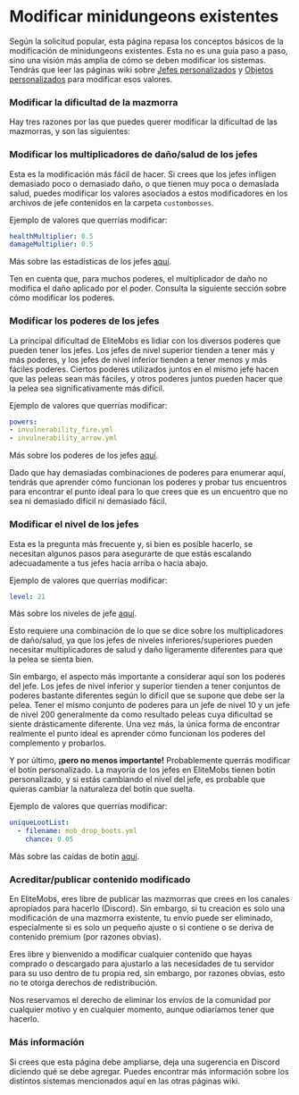 # Modificar minidungeons existentes

Según la solicitud popular, esta página repasa los conceptos básicos de la modificación de minidungeons existentes. Esta no es una guía paso a paso, sino una visión más amplia de cómo se deben modificar los sistemas. Tendrás que leer las páginas wiki sobre [Jefes personalizados]($language$/elitemobs/creating_bosses.md) y [Objetos personalizados]($language$/elitemobs/creating_items.md) para modificar esos valores.

### Modificar la dificultad de la mazmorra

Hay tres razones por las que puedes querer modificar la dificultad de las mazmorras, y son las siguientes:

### Modificar los multiplicadores de daño/salud de los jefes

Esta es la modificación más fácil de hacer. Si crees que los jefes infligen demasiado poco o demasiado daño, o que tienen muy poca o demasiada salud, puedes modificar los valores asociados a estos modificadores en los archivos de jefe contenidos en la carpeta `custombosses`.

Ejemplo de valores que querrías modificar:
```yml
healthMultiplier: 0.5
damageMultiplier: 0.5
```
Más sobre las estadísticas de los jefes [aquí]($language$/elitemobs/creating_bosses.md&section=healthmultiplier).

Ten en cuenta que, para muchos poderes, el multiplicador de daño no modifica el daño aplicado por el poder. Consulta la siguiente sección sobre cómo modificar los poderes.

### Modificar los poderes de los jefes

La principal dificultad de EliteMobs es lidiar con los diversos poderes que pueden tener los jefes. Los jefes de nivel superior tienden a tener más y más poderes, y los jefes de nivel inferior tienden a tener menos y más fáciles poderes. Ciertos poderes utilizados juntos en el mismo jefe hacen que las peleas sean más fáciles, y otros poderes juntos pueden hacer que la pelea sea significativamente más difícil.

Ejemplo de valores que querrías modificar:
```yml
powers:
- invulnerability_fire.yml
- invulnerability_arrow.yml
```
Más sobre los poderes de los jefes [aquí]($language$/elitemobs/creating_bosses.md&section=powers).

Dado que hay demasiadas combinaciones de poderes para enumerar aquí, tendrás que aprender cómo funcionan los poderes y probar tus encuentros para encontrar el punto ideal para lo que crees que es un encuentro que no sea ni demasiado difícil ni demasiado fácil.

### Modificar el nivel de los jefes

Esta es la pregunta más frecuente y, si bien es posible hacerlo, se necesitan algunos pasos para asegurarte de que estás escalando adecuadamente a tus jefes hacia arriba o hacia abajo.

Ejemplo de valores que querrías modificar:
```yml
level: 21
```
Más sobre los niveles de jefe [aquí]($language$/elitemobs/creating_bosses.md&section=level).

Esto requiere una combinación de lo que se dice sobre los multiplicadores de daño/salud, ya que los jefes de niveles inferiores/superiores pueden necesitar multiplicadores de salud y daño ligeramente diferentes para que la pelea se sienta bien.

Sin embargo, el aspecto más importante a considerar aquí son los poderes del jefe. Los jefes de nivel inferior y superior tienden a tener conjuntos de poderes bastante diferentes según lo difícil que se supone que debe ser la pelea. Tener el mismo conjunto de poderes para un jefe de nivel 10 y un jefe de nivel 200 generalmente da como resultado peleas cuya dificultad se siente drásticamente diferente. Una vez más, la única forma de encontrar realmente el punto ideal es aprender cómo funcionan los poderes del complemento y probarlos.

Y por último, **¡pero no menos importante!** Probablemente querrás modificar el botín personalizado. La mayoría de los jefes en EliteMobs tienen botín personalizado, y si estás cambiando el nivel del jefe, es probable que quieras cambiar la naturaleza del botín que suelta.

Ejemplo de valores que querrías modificar:
```yml
uniqueLootList:
  - filename: mob_drop_boots.yml
    chance: 0.05
```
Más sobre las caídas de botín [aquí]($language$/elitemobs/loot_tables.md).

### Acreditar/publicar contenido modificado

En EliteMobs, eres libre de publicar las mazmorras que crees en los canales apropiados para hacerlo (Discord). Sin embargo, si tu creación es solo una modificación de una mazmorra existente, tu envío puede ser eliminado, especialmente si es solo un pequeño ajuste o si contiene o se deriva de contenido premium (por razones obvias).

Eres libre y bienvenido a modificar cualquier contenido que hayas comprado o descargado para ajustarlo a las necesidades de tu servidor para su uso dentro de tu propia red, sin embargo, por razones obvias, esto no te otorga derechos de redistribución.

Nos reservamos el derecho de eliminar los envíos de la comunidad por cualquier motivo y en cualquier momento, aunque odiaríamos tener que hacerlo.

### Más información

Si crees que esta página debe ampliarse, deja una sugerencia en Discord diciendo qué se debe agregar. Puedes encontrar más información sobre los distintos sistemas mencionados aquí en las otras páginas wiki.




